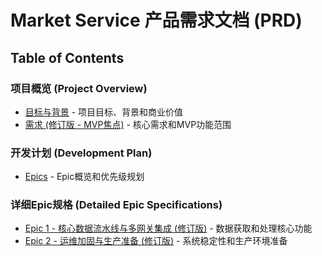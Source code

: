 # Market Service 产品需求文档 (PRD)

## Table of Contents

### 项目概览 (Project Overview)
- [目标与背景](./目标与背景.md) - 项目目标、背景和商业价值
- [需求 (修订版 - MVP焦点)](./需求-修订版-mvp焦点.md) - 核心需求和MVP功能范围

### 开发计划 (Development Plan)
- [Epics](./epics.md) - Epic概览和优先级规划

### 详细Epic规格 (Detailed Epic Specifications)
- [Epic 1 - 核心数据流水线与多网关集成 (修订版)](./epic-1-核心数据流水线与多网关集成-修订版.md) - 数据获取和处理核心功能
- [Epic 2 - 运维加固与生产准备 (修订版)](./epic-2-运维加固与生产准备-修订版.md) - 系统稳定性和生产环境准备
